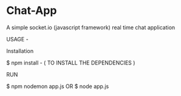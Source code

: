 # Chat-App
A simple socket.io (javascript framework) real time chat application 

USAGE -

Installation

$ npm install - ( TO INSTALL THE DEPENDENCIES )

RUN

$ npm nodemon app.js OR $ node app.js
